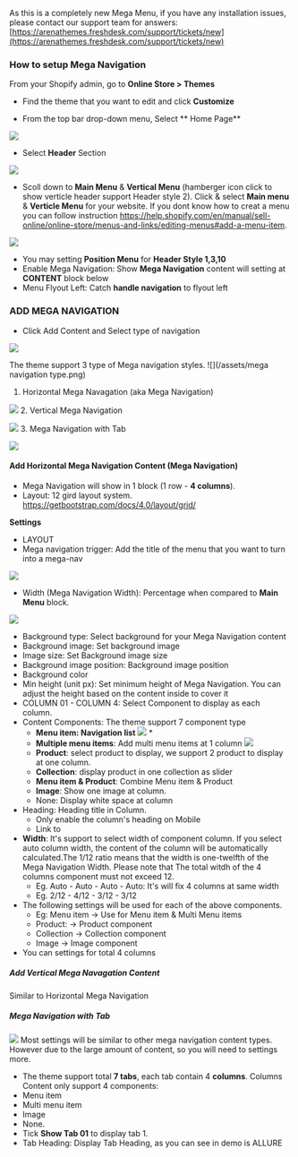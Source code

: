 As this is a completely new Mega Menu, if you have any installation issues, please contact our support team for answers: [https://arenathemes.freshdesk.com/support/tickets/new](https://arenathemes.freshdesk.com/support/tickets/new)

### How to setup Mega Navigation

From your Shopify admin, go to **Online Store &gt; Themes**

* Find the theme that you want to edit and click **Customize**

* From the top bar drop-down menu, Select ** Home Page**

![](/assets/mega1.png)

* Select **Header** Section

![](/assets/mega1.png)
* Scoll down to **Main Menu** & **Vertical Menu** (hamberger  icon click to show verticle header support Header style 2). Click & select **Main menu** & **Verticle Menu** for your website. If you dont know how to creat a menu you can follow instruction https://help.shopify.com/en/manual/sell-online/online-store/menus-and-links/editing-menus#add-a-menu-item.

![](/assets/navihoz.png)
* You may setting **Position Menu** for **Header Style 1,3,10**
* Enable Mega Navigation: Show **Mega Navigation** content will setting at **CONTENT** block below
* Menu Flyout Left: Catch **handle navigation** to flyout left

### ADD MEGA NAVIGATION

* Click Add Content and Select type of navigation

![](/assets/navtype.png)

The theme support 3 type of Mega navigation styles.
![](/assets/mega navigation type.png)

1. Horizontal Mega Navagation  (aka Mega Navigation)

![](/assets/nav1.png)
2. Vertical Mega Navigation 

![](/assets/navi2.png)
3. Mega Navigation with Tab

![](/assets/navi3.png)

#### Add Horizontal Mega Navigation Content (Mega Navigation)

* Mega Navigation will show in 1 block (1 row - **4 columns**). 
* Layout: 12 gird layout system. https://getbootstrap.com/docs/4.0/layout/grid/

**Settings**
* LAYOUT
 * Mega navigation trigger: Add the title of the menu that you want to turn into a mega-nav
 
![](/assets/navtrigger.png)

  * Width (Mega Navigation Width): Percentage when compared to **Main Menu** block.
  
![](/assets/nav-mainblock.png)
 
  * Background type: Select background for your Mega Navigation content
   * Background image: Set background image
   * Image size: Set Background image size
   * Background image position: Background image position
   * Background color
  * Min height (unit px): Set minimum height of Mega Navigation. You can adjust the height based on the content inside to cover it
  * COLUMN 01 - COLUMN 4: Select Component to display as each column. 
   * Content Components: The theme support 7 component type
     * **Menu item: Navigation list**
     ![](/assets/menuitem.png)
       * 
     * **Multiple menu items**: Add multi menu items at 1 column
     ![](/assets/multiitem.png)
     * **Product**: select product to display, we support 2 product to display at one column.
     * **Collection**: display product in one collection as slider
     * **Menu item & Product**: Combine Menu item & Product
     * **Image**: Show one image at column.
     * None: Display white space at column
   * Heading: Heading title in Column.
     * Only enable the column's heading on Mobile
     * Link to
   * **Width**: It's support to select width of component column. If you select auto column width, the content of the column will be automatically calculated.The 1/12 ratio means that the width is one-twelfth of the Mega Navigation Width. Please note that The total witdh of the 4 columns component must not exceed 12.
     * Eg. Auto - Auto - Auto - Auto: It's will fix 4 columns at same width
     * Eg. 2/12 - 4/12 - 3/12 - 3/12
 * The following settings will be used for each of the above components.
     * Eg: Menu item -> Use for Menu item & Multi Menu items
     * Product: -> Product component
     * Collection -> Collection component
     * Image -> Image component
 * You can settings for total 4 columns
##### Add Vertical Mega Navagation Content

Similar to Horizontal Mega Navigation
 
##### Mega Navigation with Tab

![](/assets/navi3e.png)
Most settings will be similar to other mega navigation content types. However due to the large amount of content, so you will need to settings more.
* The theme support total **7 tabs**, each tab contain 4 **columns**. Columns Content only support 4 components:
 * Menu item
 * Multi menu item
 * Image
 * None.
* Tick **Show Tab 01** to display tab 1.
* Tab Heading: Display Tab Heading, as you can see in demo is ALLURE



 

